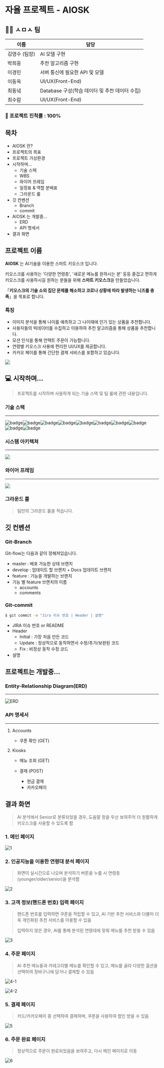 # 자율 프로젝트 - AIOSK

 ## 🐱‍💻 ㅅㅁㅅ 팀 

| 이름          | 담당                                           |
| ------------- | ---------------------------------------------- |
| 김영수 (팀장) | AI 모델 구현                                   |
| 박희웅        | 추천 알고리즘 구현                             |
| 이경민        | 서버 통신에 필요한 API 및 모델                 |
| 이동옥        | UI/UX(Front-End)                               |
| 최동녘        | Database 구성(학습 데이터 및 추천 데이터 수집) |
| 최수람        | UI/UX(Front-End)                               |

### :100: 프로젝트 진척률 : 100%

## 목차

-  AIOSK 란?
  - 프로젝트의 목표
  - 프로젝트 가상환경
- 시작하며...
  - 기술 스택
  - WBS
  - 와이어 프레임
  - 일정표 & 역할 분배표
  - 그라운드 룰
- 깃 컨벤션
  - Branch
  - commit
- AIOSK 는 개발중...
  - ERD
  - API 명세서
-  결과 화면



## 프로젝트 이름

**AIOSK** 는 AI기술을 이용한 스마트 키오스크 입니다.

키오스크를 사용하는 '다양한 연령층', '새로운 메뉴를 원하시는 분' 등등 즐겁고 편하게 키오스크를 사용하시길 원하는 분들을 위해 **스마트 키오스크**을 만들었습니다.

「**키오스크의 기술 소외 집단 문제를 해소하고 코로나 상황에 따라 발생하는 니즈를 충족**」을 목표로 합니다.

### 특징

- 이미지 분석을 통해 나이를 예측하고 그 나이때에 인기 있는 상품을 추천합니다.
- 사용자들의 빅데이터를 수집하고 이용하여 추천 알고리즘을 통해 상품을 추천합니다.
- 모션 인식을 통해 언택트 주문이 가능합니다.
- 연령별 키오스크 사용에 편리한 UI/UX를 제공합니다.
- 카카오 페이를 통해 간단한 결제 서비스를 포함하고 있습니다.

<img src="./Docs/mainpage.png">



## :computer: 시작하며...

> 프로젝트를 시작하며 사용하게 되는 기술 스택 및 팀 룰에 관한 내용입니다.

### 기술 스택

-------------------------

![badge](https://img.shields.io/badge/browser-chrome-red)![badge](https://img.shields.io/badge/framework-Django%20Vue.js-yellow)![badge](https://img.shields.io/badge/DB-sqlite3-skyblue)![badge](https://img.shields.io/badge/node-12.18.2-brightgreen)![badge](https://img.shields.io/badge/npm-6.14.5-brightgreen)![badge](https://img.shields.io/badge/Vue.js-2.6.11-green)![badge](https://img.shields.io/badge/@vue/cli-4.4.6-green)![badge](https://img.shields.io/badge/yarn-1.22.4-blue)![badge](https://img.shields.io/badge/Django-2.1.15-orange)![badge](https://img.shields.io/badge/Python-3.7.6-orange)

### 시스템 아키텍쳐

----------------------------------------

<img src="./Docs/systemArchitecture.JPG">

### 와이어 프레임

-----------------------------------

<img src="./Docs/wireframe.PNG">

### 그라운드 룰

> 팀만의 그라운드 룰을 적습니다.

## 깃 컨벤션

### Git-Branch

Git-flow는 다음과 같이 정해져있습니다.

- master : 배포 가능한 상태 브랜치
- develop : 업데이트 할 브랜치 + Docs 업데이트 브랜치
-  feature : 기능을 개발하는 브랜치
  - 기능 별  feature 브랜치의 이름
    - accounts
    - comments

### Git-commit

```bash
$ git commit -m "Jira 이슈 번호 | Header | 설명"
```

- JIRA 이슈 번호 or README
- Header
  - Initial : 가장 처음 만든 코드
  - Update : 정상적으로 동작하면서 수정/추가/보완된 코드
  - Fix : 비정상 동작 수정 코드
- 설명



## 프로젝트는 개발중...

### Entity-Relationship Diagram(ERD)

-----------------------

![ERD](./Docs/AIOSK_ERD.png)



### API 명세서

-------------------------------

1. Accounts

   - 쿠폰 확인 (GET)

2. Kiosks

   - 메뉴 조회 (GET)

   - 결제 (POST)
     - 현금 결제
     - 카카오페이



## 결과 화면

> AI 분석에서 Senior로 분류되었을 경우, 도움말 창을 우선 보여주어 더 원활하게 키오스크를 사용할 수 있도록 함



### 1. 메인 페이지

![1](Docs/1.PNG)

### 

### 2. 인공지능을 이용한 연령대 분석 페이지

> 화면이 실시간으로 나오며 분석하기 버튼을 누를 시 연령층(younger/older/senior)을 분석함

![2](Docs/2.PNG)



### 3. 고객 정보(핸드폰 번호) 입력 페이지

> 핸드폰 번호를 입력하면 쿠폰을 적립할 수 있고, AI 기반 추천 서비스와 더불어 더욱 개인화된 추천 서비스를 이용할 수 있음
>
> 입력하지 않은 경우, AI를 통해 분석된 연령대에 맞춰 메뉴를 추천 받을 수 있음

![3](Docs/3.PNG)



### 4. 주문 페이지

> AI 추천 메뉴들과 카테고리별 메뉴를 확인할 수 있고, 메뉴를 골라 다양한 옵션을 선택하여 장바구니에 담거나 결제할 수 있음

![4-1](Docs/4-1.PNG)

![4-2](Docs/4-2.PNG)



### 5. 결제 페이지

> 카드/카카오페이 중 선택하여 결제하며, 쿠폰을 사용하여 할인 받을 수 있음

![5](Docs/5.PNG)



### 6. 주문 완료 페이지

> 정상적으로 주문이 완료되었음을 보여주고, 다시 메인 페이지로 이동

![6](Docs/6.png)